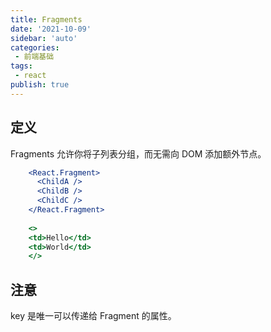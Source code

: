 ```yaml
---
title: Fragments
date: '2021-10-09'
sidebar: 'auto'
categories:
 - 前端基础
tags:
 - react
publish: true
---
```


## 定义
Fragments 允许你将子列表分组，而无需向 DOM 添加额外节点。

```jsx
    <React.Fragment>
      <ChildA />
      <ChildB />
      <ChildC />
    </React.Fragment>
	
	<>
	<td>Hello</td>
	<td>World</td>
	</>
```

## 注意
key 是唯一可以传递给 Fragment 的属性。